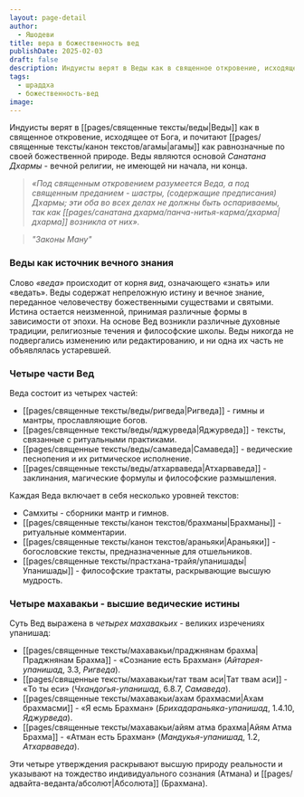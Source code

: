 ```yaml
---
layout: page-detail
author:
  - Яшодеви
title: вера в божественность вед
publishDate: 2025-02-03
draft: false
description: Индуисты верят в Веды как в священное откровение, исходящее от Бога, и почитают агамы как равнозначные по своей божественной природе. Веды являются основой Санатана Дхармы - вечной религии, не имеющей ни начала, ни конца.
tags:
  - шраддха
  - божественность-вед
image:
---
```

Индуисты верят в [[pages/священные тексты/веды|Веды]] как в священное откровение, исходящее от Бога, и почитают [[pages/священные тексты/канон текстов/агамы|агамы]] как равнозначные по своей божественной природе. Веды являются основой *Санатана Дхармы* - вечной религии, не имеющей ни начала, ни конца.

>*«Под священным откровением разумеется Веда, а под священным преданием - шастры, (содержащие предписания) Дхармы; эти оба во всех делах не должны быть оспариваемы, так как [[pages/санатана дхарма/панча-нитья-карма/дхарма|дхарма]] возникла от них».*

>*"Законы Ману"*

### Веды как источник вечного знания

Слово *«веда»* происходит от корня _вид_, означающего «знать» или «ведать». Веды содержат непреложную истину и вечное знание, переданное человечеству божественными существами и святыми. Истина остается неизменной, принимая различные формы в зависимости от эпохи. На основе Вед возникли различные духовные традиции, религиозные течения и философские школы. Веды никогда не подвергались изменению или редактированию, и ни одна их часть не объявлялась устаревшей.

### Четыре части Вед

Веда состоит из четырех частей:

- [[pages/священные тексты/веды/ригведа|Ригведа]] - гимны и мантры, прославляющие богов.
- [[pages/священные тексты/веды/яджурведа|Яджурведа]] - тексты, связанные с ритуальными практиками.
- [[pages/священные тексты/веды/самаведа|Самаведа]] - ведические песнопения и их ритмическое исполнение.
- [[pages/священные тексты/веды/атхарваведа|Атхарваведа]] - заклинания, магические формулы и философские размышления.

Каждая Веда включает в себя несколько уровней текстов:

- Самхиты - сборники мантр и гимнов.
- [[pages/священные тексты/канон текстов/брахманы|Брахманы]] - ритуальные комментарии.
- [[pages/священные тексты/канон текстов/араньяки|Араньяки]] - богословские тексты, предназначенные для отшельников.
- [[pages/священные тексты/прастхана-трайя/упанишады|Упанишады]] - философские трактаты, раскрывающие высшую мудрость.

### Четыре махавакьи - высшие ведические истины

Суть Вед выражена в *четырех махавакьих* - великих изречениях упанишад:

- [[pages/священные тексты/махавакьи/праджнянам брахма|Праджнянам Брахма]] - «Сознание есть Брахман» (_Айтарея-упанишад_, 3.3, _Ригведа_).
- [[pages/священные тексты/махавакьи/тат твам аси|Тат твам аси]] - «То ты еси» (_Чхандогья-упанишад_, 6.8.7, _Самаведа_).
- [[pages/священные тексты/махавакьи/ахам брахмасми|Ахам брахмасми]] - «Я есмь Брахман» (_Брихадараньяка-упанишад_, 1.4.10, _Яджурведа_).
- [[pages/священные тексты/махавакьи/айям атма брахма|Айям Атма Брахма]] - «Атман есть Брахман» (_Мандукья-упанишад_, 1.2, _Атхарваведа_).

Эти четыре утверждения раскрывают высшую природу реальности и указывают на тождество индивидуального сознания (Атмана) и [[pages/адвайта-веданта/абсолют|Абсолюта]] (Брахмана).